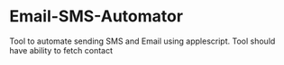 # Email-SMS-Automator
Tool to automate sending SMS and Email using applescript. Tool should have ability to fetch contact
